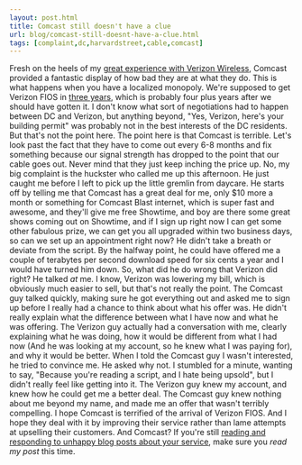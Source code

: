 ```yaml
---
layout: post.html
title: Comcast still doesn't have a clue
url: blog/comcast-still-doesnt-have-a-clue.html
tags: [complaint,dc,harvardstreet,cable,comcast]
---
```

Fresh on the heels of my [great experience with Verizon Wireless](/blog/best-customer-service-ever-thanks-verizon-wireless), Comcast provided a fantastic display of how bad they are at what they do. This is what happens when you have a localized monopoly. We're supposed to get Verizon FIOS in [three years](http://newcolumbiaheights.blogspot.com/2009/09/fios-to-columbia-heights-in-3-years.html), which is probably four plus years after we should have gotten it. I don't know what sort of negotiations had to happen between DC and Verizon, but anything beyond, "Yes, Verizon, here's your building permit" was probably not in the best interests of the DC residents. But that's not the point here. The point here is that Comcast is terrible. Let's look past the fact that they have to come out every 6-8 months and fix something because our signal strength has dropped to the point that our cable goes out. Never mind that they just keep inching the price up. No, my big complaint is the huckster who called me up this afternoon. He just caught me before I left to pick up the little gremlin from daycare. He starts off by telling me that Comcast has a great deal for me, only $10 more a month or something for Comcast Blast internet, which is super fast and awesome, and they'll give me free Showtime, and boy are there some great shows coming out on Showtime, and if I sign up right now I can get some other fabulous prize, we can get you all upgraded within two business days, so can we set up an appointment right now? He didn't take a breath or deviate from the script. By the halfway point, he could have offered me a couple of terabytes per second download speed for six cents a year and I would have turned him down. So, what did he do wrong that Verizon did right? He talked _at_ me. I know, Verizon was lowering my bill, which is obviously much easier to sell, but that's not really the point. The Comcast guy talked quickly, making sure he got everything out and asked me to sign up before I really had a chance to think about what his offer was. He didn't really explain what the difference between what I have now and what he was offering. The Verizon guy actually had a conversation with me, clearly explaining what he was doing, how it would be different from what I had now (And he was looking at my account, so he knew what I was paying for), and why it would be better. When I told the Comcast guy I wasn't interested, he tried to convince me. He asked why not. I stumbled for a minute, wanting to say, "Because you're reading a script, and I hate being upsold", but I didn't really feel like getting into it. The Verizon guy knew my account, and knew how he could get me a better deal. The Comcast guy knew nothing about me beyond my name, and made me an offer that wasn't terribly compelling. I hope Comcast is terrified of the arrival of Verizon FIOS. And I hope they deal with it by improving their service rather than lame attempts at upselling their customers. And Comcast? If you're still [reading and responding to unhappy blog posts about your service](/blog/thats-not-way-win-fans-comcast), make sure you _read my post_ this time. 
